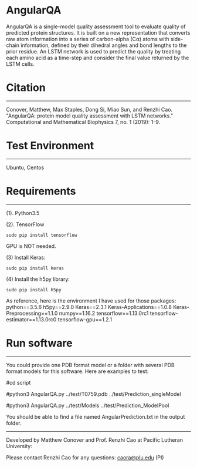 # AngularQA

AngularQA is a single-model quality assessment tool to evaluate quality of predicted protein structures. It is built on a new representation that converts raw atom information into a series of carbon-alpha (Cα) atoms with side-chain information, defined by their dihedral angles and bond lengths to the prior residue. An LSTM network is used to predict the quality by treating each amino acid as a time-step and consider the final value returned by the LSTM cells.

# Citation
--------------------------------------------------------------------------------------
Conover, Matthew, Max Staples, Dong Si, Miao Sun, and Renzhi Cao. "AngularQA: protein model quality assessment with LSTM networks." Computational and Mathematical Biophysics 7, no. 1 (2019): 1-9.

# Test Environment
--------------------------------------------------------------------------------------
Ubuntu, Centos

# Requirements
--------------------------------------------------------------------------------------
(1). Python3.5

(2). TensorFlow 
```
sudo pip install tensorflow
```
GPU is NOT needed.

(3) Install Keras:
```
sudo pip install keras
```

(4) Install the h5py library:  
```
sudo pip install h5py
```
As reference, here is the environment I have used for those packages:
python==3.5.6
h5py==2.9.0
Keras==2.3.1
Keras-Applications==1.0.8
Keras-Preprocessing==1.1.0
numpy==1.16.2
tensorflow==1.13.0rc1
tensorflow-estimator==1.13.0rc0
tensorflow-gpu==1.2.1

# Run software
--------------------------------------------------------------------------------------
You could provide one PDB format model or a folder with several PDB format models for this software. Here are examples to test:

#cd script

#python3 AngularQA.py ../test/T0759.pdb ../test/Prediction_singleModel

#python3 AngularQA.py ../test/Models ../test/Prediction_ModelPool

You should be able to find a file named AngularPrediction.txt in the output folder.


--------------------------------------------------------------------------------------
Developed by Matthew Conover and Prof. Renzhi Cao at Pacific Lutheran University:

Please contact Renzhi Cao for any questions: caora@plu.edu (PI)
